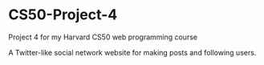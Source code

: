 # CS50-Project-4
Project 4 for my Harvard CS50 web programming course

A Twitter-like social network website for making posts and following users.
